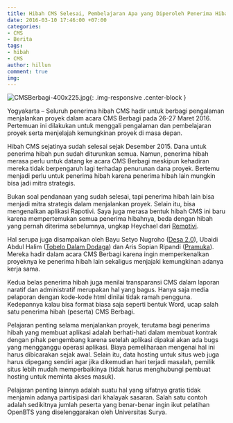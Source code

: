 ```yaml
---
title: Hibah CMS Selesai, Pembelajaran Apa yang Diperoleh Penerima Hibah?
date: 2016-03-10 17:46:00 +07:00
categories:
- CMS
- Berita
tags:
- hibah
- CMS
author: hillun
comment: true
img: 
---
```


![CMSBerbagi-400x225.jpg](/uploads/CMSBerbagi-400x225.jpg){: .img-responsive .center-block }

Yogyakarta – Seluruh penerima hibah CMS hadir untuk berbagi pengalaman menjalankan proyek dalam acara CMS Berbagi pada 26-27 Maret 2016. Pertemuan ini dilakukan untuk menggali pengalaman dan pembelajaran proyek serta menjelajah kemungkinan proyek di masa depan.

Hibah CMS sejatinya sudah selesai sejak Desember 2015. Dana untuk penerima hibah pun sudah diturunkan semua. Namun, penerima hibah merasa perlu untuk datang ke acara CMS Berbagi meskipun kehadiran mereka tidak berpengaruh lagi terhadap penurunan dana proyek. Bertemu menjadi perlu untuk penerima hibah karena penerima hibah lain mungkin bisa jadi mitra strategis.

Bukan soal pendanaan yang sudah selesai, tapi penerima hibah lain bisa menjadi mitra strategis dalam menjalankan proyek. Selain itu, bisa mengenalkan aplikasi Rapotivi. Saya juga merasa bentuk hibah CMS ini baru karena mempertemukan semua penerima hibahnya, beda dengan hibah yang pernah diterima sebelumnya, ungkap Heychael dari [Remotivi](http://wiki.ciptamedia.org/wiki/Remotivi:_Laporan_Masyarakat_Mengenai_Acara_TV).

Hal serupa juga disampaikan oleh Bayu Setyo Nugroho ([Desa 2.0](http://wiki.ciptamedia.org/wiki/Desa_2.0:_Sistem_Tata_Kelola_Sumber_Daya_Desa)), Ubaidi Abdul Halim ([Tobelo Dalam Dodaga](http://wiki.ciptamedia.org/wiki/Monitoring_Wilayah_Hutan_Suku_Tobelo_Dalam_Dodaga_dengan_Seluler)) dan Aris Sopian Ripandi ([Pramuka](http://wiki.ciptamedia.org/wiki/Sistem_Informasi_Integrasi_Kepramukaan_Berbasis_Mobile_dan_Android)). Mereka hadir dalam acara CMS Berbagi karena ingin memperkenalkan proyeknya ke penerima hibah lain sekaligus menjajaki kemungkinan adanya kerja sama.

Kedua belas penerima hibah juga menilai transparansi CMS dalam laporan naratif dan administratif merupakan hal yang bagus. Hanya saja media pelaporan dengan kode-kode html dinilai tidak ramah pengguna. Kedepannya kalau bisa format biasa saja seperti bentuk Word, ucap salah satu penerima hibah (peserta) CMS Berbagi.

Pelajaran penting selama menjalankan proyek, terutama bagi penerima hibah yang membuat aplikasi adalah berhati-hati dalam membuat kontrak dengan pihak pengembang karena setelah aplikasi dipakai akan ada bugs yang mengganggu operasi aplikasi. Biaya pemeliharaan mengenai hal ini harus dibicarakan sejak awal. Selain itu, data hosting untuk situs web juga harus dipegang sendiri agar jika dikemudian hari terjadi masalah, pemilik situs lebih mudah memperbaikinya (tidak harus menghubungi pembuat hosting untuk meminta akses masuk).

Pelajaran penting lainnya adalah suatu hal yang sifatnya gratis tidak menjamin adanya partisipasi dari khalayak sasaran. Salah satu contoh adalah sedikitnya jumlah peserta yang benar-benar ingin ikut pelatihan OpenBTS yang diselenggarakan oleh Universitas Surya.